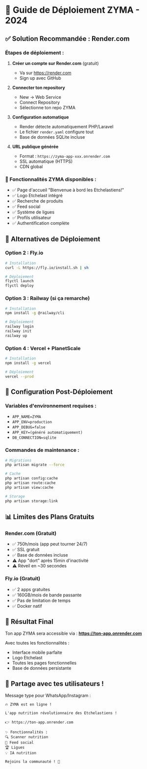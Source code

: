 # 🚀 Guide de Déploiement ZYMA - 2024

## ✅ Solution Recommandée : Render.com

### Étapes de déploiement :

1. **Créer un compte sur Render.com** (gratuit)
   - Va sur https://render.com
   - Sign up avec GitHub

2. **Connecter ton repository**
   - New → Web Service
   - Connect Repository
   - Sélectionne ton repo ZYMA

3. **Configuration automatique**
   - Render détecte automatiquement PHP/Laravel
   - Le fichier `render.yaml` configure tout
   - Base de données SQLite incluse

4. **URL publique générée**
   - Format : `https://zyma-app-xxx.onrender.com`
   - SSL automatique (HTTPS)
   - CDN global

### 📱 Fonctionnalités ZYMA disponibles :
- ✅ Page d'accueil "Bienvenue à bord les Etchelastiens!"
- ✅ Logo Etchelast intégré
- ✅ Recherche de produits
- ✅ Feed social
- ✅ Système de ligues
- ✅ Profils utilisateur
- ✅ Authentification complète

## 🎯 Alternatives de Déploiement

### Option 2 : Fly.io
```bash
# Installation
curl -L https://fly.io/install.sh | sh

# Déploiement
flyctl launch
flyctl deploy
```

### Option 3 : Railway (si ça remarche)
```bash
# Installation
npm install -g @railway/cli

# Déploiement
railway login
railway init
railway up
```

### Option 4 : Vercel + PlanetScale
```bash
# Installation
npm install -g vercel

# Déploiement
vercel --prod
```

## 🔧 Configuration Post-Déploiement

### Variables d'environnement requises :
- `APP_NAME=ZYMA`
- `APP_ENV=production`
- `APP_DEBUG=false`
- `APP_KEY=(généré automatiquement)`
- `DB_CONNECTION=sqlite`

### Commandes de maintenance :
```bash
# Migrations
php artisan migrate --force

# Cache
php artisan config:cache
php artisan route:cache
php artisan view:cache

# Storage
php artisan storage:link
```

## 📊 Limites des Plans Gratuits

### Render.com (Gratuit)
- ✅ 750h/mois (app peut tourner 24/7)
- ✅ SSL gratuit
- ✅ Base de données incluse
- ⚠️ App "dort" après 15min d'inactivité
- ⚠️ Réveil en ~30 secondes

### Fly.io (Gratuit)
- ✅ 2 apps gratuites
- ✅ 160GB/mois de bande passante
- ✅ Pas de limitation de temps
- ✅ Docker natif

## 🎉 Résultat Final

Ton app ZYMA sera accessible via :
**https://ton-app.onrender.com**

Avec toutes les fonctionnalités :
- Interface mobile parfaite
- Logo Etchelast
- Toutes les pages fonctionnelles
- Base de données persistante

## 🚀 Partage avec tes utilisateurs !

Message type pour WhatsApp/Instagram :
```
🔥 ZYMA est en ligne !

L'app nutrition révolutionnaire des Etchelastiens ! 

👉 https://ton-app.onrender.com

✨ Fonctionnalités :
🔍 Scanner nutrition
👥 Feed social
🏆 Ligues
💡 IA nutrition

Rejoins la communauté ! 🚀
``` 